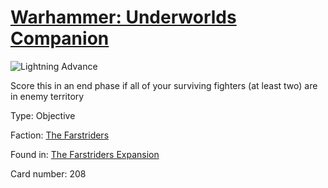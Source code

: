 # [Warhammer: Underworlds Companion](https://guidokessels.github.io/wh-underworlds)

  

![Lightning Advance](https://warhammerunderworlds.com/wp-content/uploads/sites/6/2018/03/208_ENG.png)

Score this in an end phase if all of your surviving fighters (at least two) are in enemy territory

Type: Objective

Faction: [The Farstriders](https://guidokessels.github.io/wh-underworlds/factions/the-farstriders)

Found in: [The Farstriders Expansion](https://guidokessels.github.io/wh-underworlds/locations/the-farstriders-expansion)

Card number: 208
